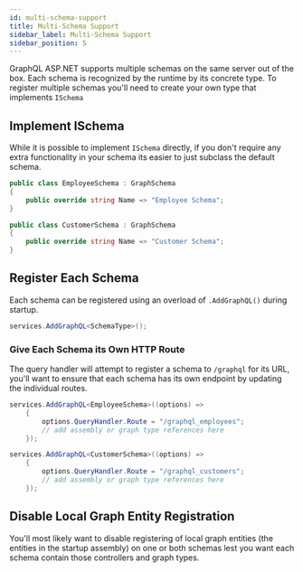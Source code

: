 ```yaml
---
id: multi-schema-support
title: Multi-Schema Support
sidebar_label: Multi-Schema Support
sidebar_position: 5
---
```


GraphQL ASP.NET supports multiple schemas on the same server out of the box. Each schema is recognized by the runtime by its concrete type. To register multiple schemas you'll need to create your own type that implements `ISchema`

## Implement ISchema

While it is possible to implement `ISchema` directly, if you don't require any extra functionality in your schema its easier to just subclass the default schema.

```csharp title="Declaring Custom Schemas"
public class EmployeeSchema : GraphSchema
{
    public override string Name => "Employee Schema";
}

public class CustomerSchema : GraphSchema
{
    public override string Name => "Customer Schema";
}
```

## Register Each Schema

Each schema can be registered using an overload of `.AddGraphQL()` during startup.

```csharp title="Adding A Custom Schema"
services.AddGraphQL<SchemaType>();
```

### Give Each Schema its Own HTTP Route

The query handler will attempt to register a schema to `/graphql` for its URL, you'll want to ensure that each schema has its own endpoint by updating the individual routes.

```csharp title="Adding Multiple Schemas"
services.AddGraphQL<EmployeeSchema>((options) =>
    {
        options.QueryHandler.Route = "/graphql_employees";
        // add assembly or graph type references here
    });

services.AddGraphQL<CustomerSchema>((options) =>
    {
        options.QueryHandler.Route = "/graphql_customers";
        // add assembly or graph type references here
    });
```


## Disable Local Graph Entity Registration

You'll most likely want to disable registering of local graph entities (the entities in the startup assembly) on one or both schemas lest you want each schema contain those controllers and graph types.
